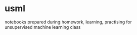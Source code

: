 # usml
notebooks prepared during homework, learning, practising for unsupervised machine learning class
